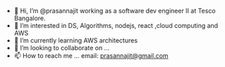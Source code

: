- 👋 Hi, I’m @prasannajit working as a software dev engineer II at Tesco Bangalore.
- 👀 I’m interested in DS, Algorithms, nodejs, react ,cloud computing and AWS
- 🌱 I’m currently learning AWS architectures
- 💞️ I’m looking to collaborate on ...
- 📫 How to reach me ... email: prasannajit@gmail.com

<!---
prasannajit/prasannajit is a ✨ special ✨ repository because its `README.md` (this file) appears on your GitHub profile.
You can click the Preview link to take a look at your changes.
--->
